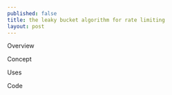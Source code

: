 ```yaml
---
published: false
title: the leaky bucket algorithm for rate limiting 
layout: post
---
```


Overview

Concept

Uses

Code
